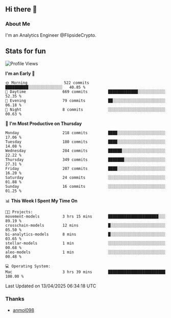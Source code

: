 ## Hi there 👋

### About Me

I'm an Analytics Engineer @FlipsideCrypto.
  
## Stats for fun


<!--START_SECTION:waka-->
![Profile Views](http://img.shields.io/badge/Profile%20Views-0-blue)

**I'm an Early 🐤** 

```text
🌞 Morning                522 commits         ██████████░░░░░░░░░░░░░░░   40.85 % 
🌆 Daytime                669 commits         █████████████░░░░░░░░░░░░   52.35 % 
🌃 Evening                79 commits          ██░░░░░░░░░░░░░░░░░░░░░░░   06.18 % 
🌙 Night                  8 commits           ░░░░░░░░░░░░░░░░░░░░░░░░░   00.63 % 
```
📅 **I'm Most Productive on Thursday** 

```text
Monday                   218 commits         ████░░░░░░░░░░░░░░░░░░░░░   17.06 % 
Tuesday                  180 commits         ████░░░░░░░░░░░░░░░░░░░░░   14.08 % 
Wednesday                284 commits         ██████░░░░░░░░░░░░░░░░░░░   22.22 % 
Thursday                 349 commits         ███████░░░░░░░░░░░░░░░░░░   27.31 % 
Friday                   207 commits         ████░░░░░░░░░░░░░░░░░░░░░   16.20 % 
Saturday                 24 commits          ░░░░░░░░░░░░░░░░░░░░░░░░░   01.88 % 
Sunday                   16 commits          ░░░░░░░░░░░░░░░░░░░░░░░░░   01.25 % 
```


📊 **This Week I Spent My Time On** 

```text
🐱‍💻 Projects: 
movement-models          3 hrs 15 mins       ██████████████████████░░░   89.19 % 
crosschain-models        12 mins             █░░░░░░░░░░░░░░░░░░░░░░░░   05.50 % 
bi-analytics-models      8 mins              █░░░░░░░░░░░░░░░░░░░░░░░░   03.65 % 
stellar-models           1 min               ░░░░░░░░░░░░░░░░░░░░░░░░░   00.68 % 
aleo-models              1 min               ░░░░░░░░░░░░░░░░░░░░░░░░░   00.48 % 

💻 Operating System: 
Mac                      3 hrs 39 mins       █████████████████████████   100.00 % 
```


 Last Updated on 13/04/2025 06:34:18 UTC
<!--END_SECTION:waka-->

### Thanks
 - [anmol098](https://github.com/anmol098/waka-readme-stats/)
  
